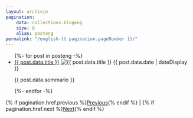 ```yaml
---
layout: archivio
pagination: 
    data: collections.blogeng
    size: 8
    alias: posteng
permalink: "/english-{{ pagination.pageNumber }}/"
---
```


<main class="tdbc-container">
  <div class="tdbc-section">
    <ul class="tdbc-column-container">
      {%- for post in posteng -%}
      <li class="tdbc-card">
        <div class="tdbc-card__content">
          <a href="{{ post.url }}" class="tdbc-card__title">{{ post.data.title }}</a>
          <img :first-child src="{{ post.data.immagine}}" alt="{{ post.data.title }}"></img>
          <time>{{ post.data.date | dateDisplay }}</time>
          <p>{{ post.data.sommario }}</p>
        </div>
      </li>
      {%- endfor -%}
    </ul>
  </div>
  <div id="avanti-indietro">
    {% if pagination.href.previous %}<a href="{{ pagination.href.previous }}">Previous</a>{% endif %} | 
    {% if pagination.href.next %}<a href="{{ pagination.href.next }}">Next</a>{% endif %}
   </div>
</main>

